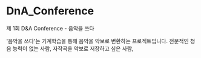 # DnA_Conference
제 1회 D&amp;A Conference - 음악을 쓰다

'음악을 쓰다'는 기계학습을 통해 음악을 악보로 변환하는 프로젝트입니다.
전문적인 청음 능력이 없는 사람, 자작곡을 악보로 저장하고 싶은 사람, 
